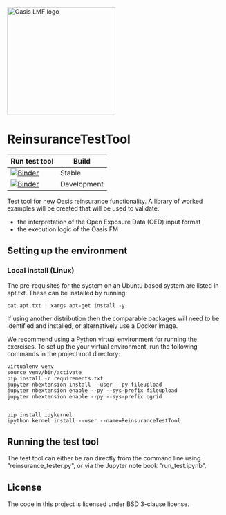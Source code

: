 <img src="https://oasislmf.org/packages/oasis_theme_package/themes/oasis_theme/assets/src/oasis-lmf-colour.png" alt="Oasis LMF logo" width="250"/>

# ReinsuranceTestTool
| Run test tool   | Build |
|--------------|-------|
| [![Binder](https://mybinder.org/badge.svg)](https://mybinder.org/v2/gh/OasisLMF/ReinsuranceTestTool/master) | Stable |
| [![Binder](https://mybinder.org/badge.svg)](https://mybinder.org/v2/gh/OasisLMF/ReinsuranceTestTool/dev) | Development |


Test tool for new Oasis reinsurance functionality.
A library of worked examples will be created that will be used to validate:
* the interpretation of the Open Exposure Data (OED) input format
* the execution logic of the Oasis FM

## Setting up the environment

### Local install (Linux)

The pre-requisites for the system on an Ubuntu based system are listed in apt.txt. These can be installed by running:

```
cat apt.txt | xargs apt-get install -y
```

If using another distribution then the comparable packages will need to be identified and installed, or alternatively use a Docker image.

We recommend using a Python virtual environment for running the exercises. To set up the your virtual environment, run the following commands in the project root directory:

```
virtualenv venv
source venv/bin/activate
pip install -r requirements.txt
jupyter nbextension install --user --py fileupload
jupyter nbextension enable --py --sys-prefix fileupload
jupyter nbextension enable --py --sys-prefix qgrid


pip install ipykernel
ipython kernel install --user --name=ReinsuranceTestTool
```

## Running the test tool
The test tool can either be ran directly from the command line using "reinsurance_tester.py", or via the Jupyter note book "run_test.ipynb".

## License
The code in this project is licensed under BSD 3-clause license.
